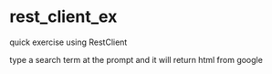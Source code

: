 # rest_client_ex
quick exercise using RestClient

type a search term at the prompt and it will return html from google
